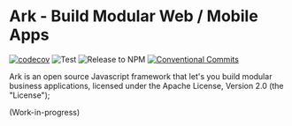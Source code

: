 # Ark - Build Modular Web / Mobile Apps
[![codecov](https://codecov.io/gh/skyslit/ark/branch/master/graph/badge.svg?token=DPCMWSIMYQ)](https://codecov.io/gh/skyslit/ark)
![Test](https://github.com/skyslit/ark/workflows/Test/badge.svg)
![Release to NPM](https://github.com/skyslit/ark/workflows/Release%20to%20NPM/badge.svg)
[![Conventional Commits](https://img.shields.io/badge/Conventional%20Commits-1.0.0-yellow.svg)](https://conventionalcommits.org)

Ark is an open source Javascript framework that let's you build modular business applications, licensed under the Apache License, Version 2.0 (the "License");

(Work-in-progress)

